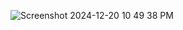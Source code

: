 ![Screenshot 2024-12-20 10 49 38 PM](https://github.com/user-attachments/assets/36000276-4888-4432-8000-3cdff617d03d)
